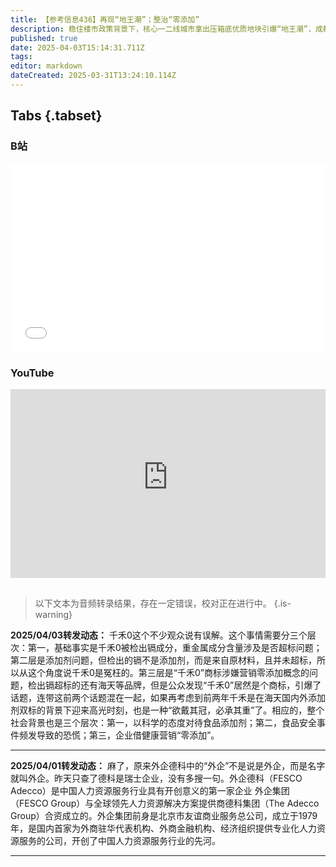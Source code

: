 ```yaml
---
title: 【参考信息436】再现“地王潮”；整治“零添加”
description: 稳住楼市政策背景下，核心一二线城市拿出压箱底优质地块引爆“地王潮”，成都半个月刷新地王纪录，杭州楼面价突破7万到突破8万，只用三天。基建的春天又来了？挖掘机指数回升，高盛也报告中国基础设施需求三年来首现增加迹象。千禾0酱油，“千禾0”是商标；壹号土猪肉，“壹号土”是商标，食品包装新国标出台，两年后不能这么标了。多部委密集发声汽车行业反内卷，汽车央企要合并，哪吒站上生死线。华为成都招聘舞弊罗生门。
published: true
date: 2025-04-03T15:14:31.711Z
tags: 
editor: markdown
dateCreated: 2025-03-31T13:24:10.114Z
---
```


## Tabs {.tabset}
### B站
<div style="position: relative; padding: 30% 45%;">
<iframe style="position: absolute; width: 100%; height: 100%; left: 0; top: 0;" src="//player.bilibili.com/player.html?&bvid=BV1jLZpYLE2Y&page=1&as_wide=1&high_quality=1&danmaku=1&autoplay=0" scrolling="no" border="0" frameborder="no" framespacing="0" allowfullscreen="true"></iframe>
</div>

### YouTube
<div style="position: relative; padding: 30% 45%;">
<iframe style="position: absolute; top: 0; left: 0; width: 100%; height: 100%;" src="https://www.youtube-nocookie.com/embed/YouTubeVID" title="YouTube video player" frameborder="0" allow="accelerometer; autoplay; clipboard-write; encrypted-media; gyroscope; picture-in-picture" allowfullscreen></iframe>
</div>

## 

> 以下文本为音频转录结果，存在一定错误，校对正在进行中。
{.is-warning}

**2025/04/03转发动态：** 千禾0这个不少观众说有误解。这个事情需要分三个层次：第一，基础事实是千禾0被检出镉成分，重金属成分含量涉及是否超标问题；第二层是添加剂问题，但检出的镉不是添加剂，而是来自原材料，且并未超标，所以从这个角度说千禾0是冤枉的。第三层是“千禾0”商标涉嫌营销零添加概念的问题，检出镉超标的还有海天等品牌，但是公众发现“千禾0”居然是个商标，引爆了话题，连带这前两个话题混在一起，如果再考虑到前两年千禾是在海天国内外添加剂双标的背景下迎来高光时刻，也是一种“欲戴其冠，必承其重”了。相应的，整个社会背景也是三个层次：第一，以科学的态度对待食品添加剂；第二，食品安全事件频发导致的恐慌；第三，企业借健康营销“零添加”。

---

**2025/04/01转发动态：** 麻了，原来外企德科中的“外企”不是说是外企，而是名字就叫外企。昨天只查了德科是瑞士企业，没有多搜一句。外企德科（FESCO Adecco）是中国人力资源服务行业具有开创意义的第一家企业 外企集团（FESCO Group）与全球领先人力资源解决方案提供商德科集团（The Adecco Group）合资成立的。外企集团前身是北京市友谊商业服务总公司，成立于1979年，是国内首家为外商驻华代表机构、外商金融机构、经济组织提供专业化人力资源服务的公司，开创了中国人力资源服务行业的先河。

---